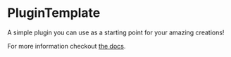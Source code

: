# PluginTemplate

A simple plugin you can use as a starting point for your amazing creations!

For more information checkout [the docs](https://streamcontroller.github.io/docs/latest/).
